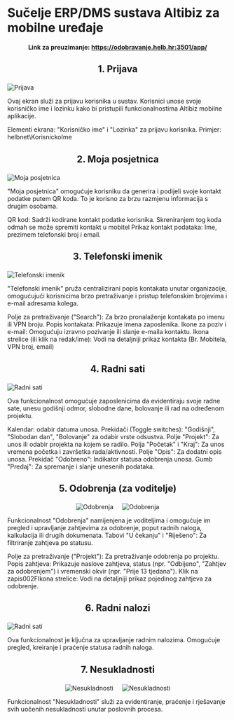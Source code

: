 # Sučelje ERP/DMS sustava Altibiz za mobilne uređaje

<style>
.md-typeset img, .md-typeset svg, .md-typeset video {
    height: auto;
    max-width: 100%;
    max-width: 270px;
}
</style>

**<p align=center>Link za preuzimanje: <a href="https://odobravanje.helb.hr:3501/app/">https://odobravanje.helb.hr:3501/app/</a></p>**  

## <p align=center>**1. Prijava**</p>

<img src="../images/login.jpg"
    alt="Prijava"
    style="display: block;
            margin-left: auto;
            margin-right: auto;" 
/>

Ovaj ekran služi za prijavu korisnika u sustav. 
Korisnici unose svoje korisničko ime i lozinku kako bi pristupili funkcionalnostima Altibiz mobilne aplikacije.

Elementi ekrana: "Korisničko ime" i "Lozinka" za prijavu korisnika.
Primjer:  helbnet\KorisnickoIme


## <p align=center>**2. Moja posjetnica**</p>


<img src="../images/posjetnica.jpg"
    alt="Moja posjetnica"
    style="display: block;
            margin-left: auto;
            margin-right: auto;" 
/>

"Moja posjetnica" omogućuje korisniku da generira i podijeli svoje kontakt podatke putem QR koda. To je korisno za brzu razmjenu informacija s drugim osobama.

QR kod: Sadrži kodirane kontakt podatke korisnika. Skreniranjem tog koda odmah se može spremiti kontakt  u mobitel
Prikaz kontakt podataka: Ime, prezimem telefonski broj i email. 

## <p align=center>**3. Telefonski imenik**</p>


<img src="../images/telefonski.jpg"
    alt="Telefonski imenik"
    style="display: block;
            margin-left: auto;
            margin-right: auto;" 
/>

"Telefonski imenik" pruža centralizirani popis kontakata unutar organizacije, omogućujući korisnicima brzo pretraživanje i pristup telefonskim brojevima i e-mail adresama kolega.

Polje za pretraživanje ("Search"): Za brzo pronalaženje kontakata po imenu ili VPN broju.
Popis kontakata: Prikazuje imena zaposlenika.
Ikone za poziv i e-mail: Omogućuju izravno pozivanje ili slanje e-maila kontaktu.
Ikona strelice (ili klik na redak/ime): Vodi na detaljniji prikaz kontakta (Br. Mobitela, VPN broj, email)
 



## <p align=center>**4. Radni sati**</p>

<img src="../images/radnoV.jpg"
    alt="Radni sati"
    style="display: block;
            margin-left: auto;
            margin-right: auto;" 
/>

Ova funkcionalnost omogućuje zaposlenicima da evidentiraju svoje radne sate, unesu godišnji odmor, slobodne dane, bolovanje ili rad na određenom projektu.

Kalendar: odabir datuma unosa.
Prekidači (Toggle switches): "Godišnji", "Slobodan dan", "Bolovanje" za odabir vrste odsustva.
Polje "Projekt": Za unos ili odabir projekta na kojem se radilo.
Polja "Početak" i "Kraj": Za unos vremena početka i završetka rada/aktivnosti.
Polje "Opis": Za dodatni opis unosa.
Prekidač "Odobreno": Indikator statusa odobrenja unosa.
Gumb "Predaj": Za spremanje i slanje unesenih podataka.
 

## <p align=center>**5. Odobrenja (za voditelje)**</p>

<div style="
    display: flex;
    justify-content: center;
    align-items: center;
    width: 100%;
    gap: 20px; /* razmak između slika */
">
    <img src="../images/odobrenja.jpg" alt="Odobrenja" style="
        max-width: 45%; /* prilagođava širinu slike */
        height: auto;
    ">
    <img src="../images/odobrenje.jpg" alt="Odobrenja" style="
        max-width: 45%;
        height: auto;
    ">
</div>

Funkcionalnost "Odobrenja" namijenjena je voditeljima i omogućuje im pregled i upravljanje zahtjevima za odobrenje, poput radnih naloga, kalkulacija ili drugih dokumenata.
Tabovi "U čekanju" i "Riješeno": Za filtriranje zahtjeva po statusu.

Polje za pretraživanje ("Projekt"): Za pretraživanje odobrenja po projektu.
Popis zahtjeva: Prikazuje naslove zahtjeva, status (npr. "Odbijeno", "Zahtjev za odobrenjem") i vremenski okvir (npr. "Prije 13 tjedana").
Klik na zapis002FIkona strelice: Vodi na detaljniji prikaz pojedinog zahtjeva za odobrenje.
 



## <p align=center>**6. Radni nalozi**</p>

<img src="../images/radniNalog.png"
    alt="Radni sati"
    style="display: block;
            margin-left: auto;
            margin-right: auto;" 
/>

Ova funkcionalnost je ključna za upravljanje radnim nalozima. Omogućuje pregled, kreiranje i praćenje statusa radnih naloga.

## <p align=center>**7. Nesukladnosti**</p>

<div style="
    display: flex;
    justify-content: center;
    align-items: center;
    width: 100%;
    gap: 20px; /* razmak između slika */
">
    <img src="../images/nesukladnosti.png" alt="Nesukladnosti" style="
        max-width: 45%; /* prilagođava širinu slike */
        height: auto;
    ">
    <img src="../images/nesukladnostUnos.png" alt="Nesukladnosti" style="
        max-width: 45%;
        height: auto;
    ">
</div>


Funkcionalnost "Nesukladnosti" služi za evidentiranje, praćenje i rješavanje svih uočenih nesukladnosti unutar poslovnih procesa.



